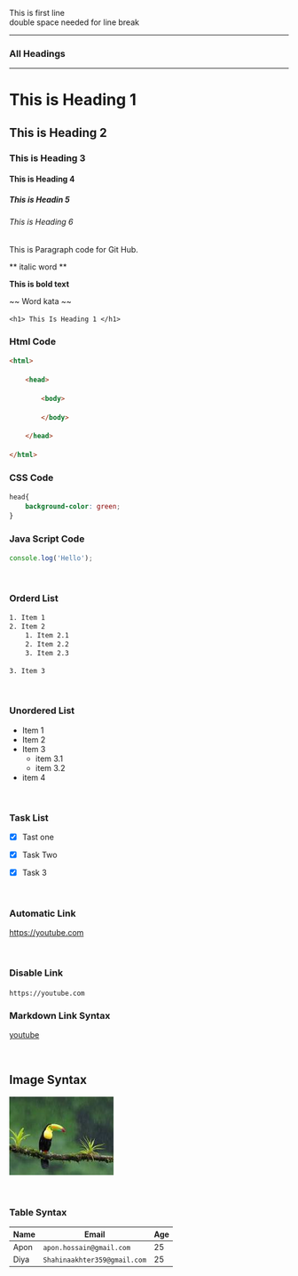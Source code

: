 <!-- Readme File -->

This is first line  
double space needed for line break 

<hr> 

### All Headings <hr>

# This is Heading 1
## This is Heading 2
### This is Heading 3
#### This is Heading 4
##### This is Headin 5
###### This is Heading 6

<p>This is Paragraph code for Git Hub. </p>
** italic word **  

__This is bold text__

~~ Word kata ~~

`<h1> This Is Heading 1 </h1>`


### Html Code
```html
<html>

    <head>

        <body>
        
        </body>

    </head>

</html>
```

### CSS Code
```css
head{
    background-color: green;
}
```


### Java Script Code
```javascript
console.log('Hello');
```


<!-- Order List -->

<br>

### Orderd List 

```
1. Item 1
2. Item 2 
    1. Item 2.1
    2. Item 2.2
    3. Item 2.3

3. Item 3 
```

<br>

### Unordered List

- Item 1
- Item 2
- Item 3
    - item 3.1 
    - item 3.2
- item 4

<br>

### Task List

- [x] Tast one
- [x] Task Two
- [x] Task 3


<br> 

### Automatic Link
https://youtube.com

<br>

### Disable Link

`https://youtube.com`

### Markdown Link Syntax
[youtube](https://youtube.com)

<br>

## Image Syntax
<!-- ![alt text](image)  -->

![My Profile](images/1.jpg)


<br>

### Table Syntax


| Name | Email | Age |
| ----- |  -------- | ---- |
| Apon | `apon.hossain@gmail.com` | 25
| Diya | `Shahinaakhter359@gmail.com` | 25
